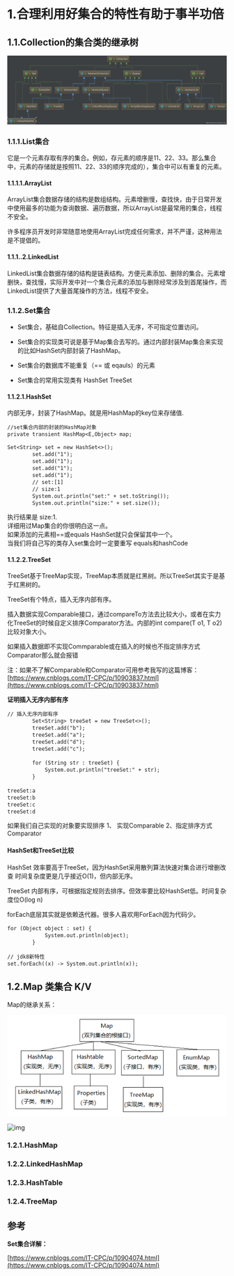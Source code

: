 # 1.合理利用好集合的特性有助于事半功倍

## 1.1.Collection的集合类的继承树

![img](/static/image/20190717224652123.png)

### 1.1.1.List集合

它是一个元素存取有序的集合。例如，存元素的顺序是11、22、33。那么集合中，元素的存储就是按照11、22、33的顺序完成的），集合中可以有重复的元素。

#### 1.1.1.1.ArrayList

ArrayList集合数据存储的结构是数组结构。元素增删慢，查找快，由于日常开发中使用最多的功能为查询数据、遍历数据，所以ArrayList是最常用的集合，线程不安全。

许多程序员开发时非常随意地使用ArrayList完成任何需求，并不严谨，这种用法是不提倡的。

#### 1.1.1..2.LinkedList

LinkedList集合数据存储的结构是链表结构。方便元素添加、删除的集合。元素增删快，查找慢，实际开发中对一个集合元素的添加与删除经常涉及到首尾操作，而LinkedList提供了大量首尾操作的方法，线程不安全。

### 1.1.2.Set集合

* Set集合，基础自Collection。特征是插入无序，不可指定位置访问。

* Set集合的实现类可说是基于Map集合去写的。通过内部封装Map集合来实现的比如HashSet内部封装了HashMap。

* Set集合的数据库不能重复（== 或 eqauls）的元素

* Set集合的常用实现类有 HashSet TreeSet

#### 1.1.2.1.HashSet

内部无序，封装了HashMap。就是用HashMap的key位来存储值.

```
//set集合内部的封装的HashMap对象
private transient HashMap<E,Object> map;
```

```
Set<String> set = new HashSet<>();
        set.add("1");
        set.add("1");
        set.add("1");
        set.add("1");
        // set:[1]
        // size:1
        System.out.println("set:" + set.toString());
        System.out.println("size:" + set.size());
```

执行结果是 size:1.  
详细用过Map集合的你很明白这一点。  
如果添加的元素相==或equals HashSet就只会保留其中一个。  
当我们将自己写的类存入set集合时一定要重写 equals和hashCode

#### 1.1.2.2.TreeSet

TreeSet基于TreeMap实现，TreeMap本质就是红黑树。所以TreeSet其实于是基于红黑树的。

TreeSet有个特点，插入无序内部有序。

插入数据实现Comparable接口，通过compareTo方法去比较大小，或者在实力化TreeSet的时候自定义排序Comparator方法。内部的int compare\(T o1, T o2\)比较对象大小。

如果插入数据即不实现Commparable或在插入的时候也不指定排序方式Comparator那么就会报错

注：如果不了解Comparable和Comparator可用参考我写的这篇博客：[https://www.cnblogs.com/IT-CPC/p/10903837.html](https://www.cnblogs.com/IT-CPC/p/10903837.html)

**证明插入无序内部有序**

```
// 插入无序内部有序
        Set<String> treeSet = new TreeSet<>();
        treeSet.add("b");
        treeSet.add("a");
        treeSet.add("d");
        treeSet.add("c");

        for (String str : treeSet) {
            System.out.println("treeSet:" + str);
        }

treeSet:a
treeSet:b
treeSet:c
treeSet:d
```

如果我们自己实现的对象要实现排序 1、 实现Comparable 2、指定排序方式 Comparator

#### HashSet和TreeSet比较

HashSet 效率要高于TreeSet，因为HashSet采用散列算法快速对集合进行增删改查 时间复杂度更是几乎接近O\(1\)，但内部无序。

TreeSet 内部有序，可根据指定规则去排序。但效率要比较HashSet低。时间复杂度位O\(log n\)

forEach底层其实就是依赖迭代器。很多人喜欢用ForEach因为代码少。

```
for (Object object : set) {
            System.out.println(object);
        }

// jdk8新特性
set.forEach((x) -> System.out.println(x));
```

## 1.2.Map 类集合 K/V

Map的继承关系：

![img](/static/image/1685101-20190520015745840-1408257336.png)


![img](/static/image/微信截图\_20200423170437.png)

### 1.2.1.HashMap

### 1.2.2.LinkedHashMap

### 1.2.3.HashTable

### 1.2.4.TreeMap

## 参考

**Set集合详解：**

[https://www.cnblogs.com/IT-CPC/p/10904074.html](https://www.cnblogs.com/IT-CPC/p/10904074.html)

